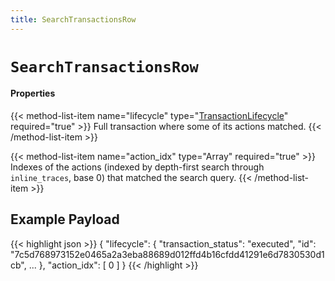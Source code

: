 ```yaml
---
title: SearchTransactionsRow
---
```


# `SearchTransactionsRow`

#### Properties

{{< method-list-item name="lifecycle" type="[TransactionLifecycle](/eosio/reference/types/transactionlifecycle)" required="true" >}}
  Full transaction where some of its actions matched.
{{< /method-list-item >}}

{{< method-list-item name="action_idx" type="Array<Number>" required="true" >}}
  Indexes of the actions (indexed by depth-first search through `inline_traces`, base 0) that matched the search query.
{{< /method-list-item >}}

## Example Payload

{{< highlight json >}}
{
  "lifecycle": {
    "transaction_status": "executed",
    "id": "7c5d768973152e0465a2a3eba88689d012ffd4b16cfdd41291e6d7830530d1cb",
    ...
  },
  "action_idx": [
    0
  ]
}
{{< /highlight >}}
